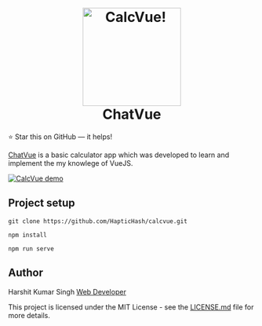 <h1 align="center">
  <br>
  <a href="https://chatvue-8c05d.firebaseapp.com">
    <img src="https://haptichash.github.io/calcvue/design/extras/calc.jpg" alt="CalcVue!" width="200">
  </a>
  <br>
  ChatVue
  <br>
</h1>

:star: Star this on GitHub — it helps!

[ChatVue](https://www.github.com/HapticHash/chatvue/) is a basic calculator app which was developed to learn and implement the my knowlege of VueJS.

[![CalcVue demo](https://drive.google.com/open?id=1GAjn3M1XaBjaPQldUBmcQ1ca4ENjdM2u)](https://www.github.com/HapticHash/calcvue/)


## Project setup
```
git clone https://github.com/HapticHash/calcvue.git

npm install

npm run serve
```

## Author
Harshit Kumar Singh [Web Developer](http://haptichash.github.io/)

This project is licensed under the MIT License - see the [LICENSE.md](LICENSE.md) file for more details.